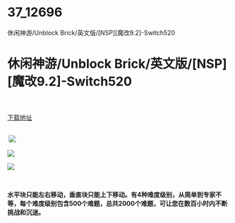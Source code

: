 # 37_12696
休闲神游/Unblock Brick/英文版/[NSP][魔改9.2]-Switch520
# 休闲神游/Unblock Brick/英文版/[NSP][魔改9.2]-Switch520
 <br/></br>
[下载地址](https://www.switch520.cc/article/12696 "下载地址")
<br/></br>

<p><strong>&nbsp;<img src="https://www.switch520.cc/muke_img/upload_art_editor_20210419-1_f140b17599edca8a8d06424ce56f365a.jpg"> </strong></p>
<p><strong><img src="https://www.switch520.cc/muke_img/upload_art_editor_20210419-1_56e39ddc3e3e1cd764862816bd7208f7.jpg"></strong></p>
<p><strong><img src="https://www.switch520.cc/muke_img/upload_art_editor_20210419-1_bd9901c9f48e28e859b7dde25389222e.jpg"></strong></p>
<p><strong>&nbsp;</strong></p>
<p><strong>水平块只能左右移动，垂直块只能上下移动。有4种难度级别，从简单到专家不等，每个难度级别包含500个难题，总共2000个难题，可让您在数百小时内不断挑战和沉迷。</strong></p>
<p>&nbsp;</p>
